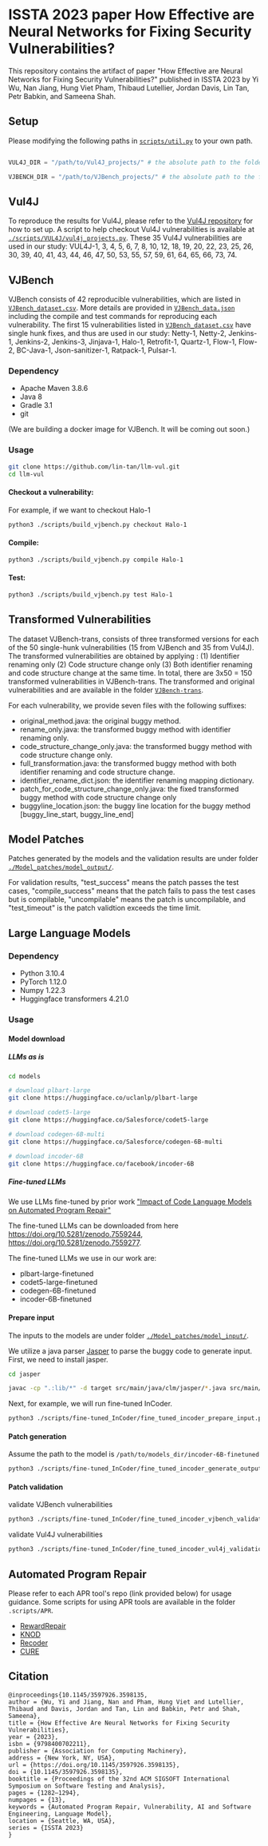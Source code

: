 # ISSTA 2023 paper How Effective are Neural Networks for Fixing Security Vulnerabilities?

This repository contains the artifact of paper "How Effective are Neural Networks for Fixing Security Vulnerabilities?" published in ISSTA 2023 by Yi Wu, Nan Jiang, Hung Viet Pham, Thibaud Lutellier, Jordan Davis, Lin Tan, Petr Babkin, and Sameena Shah. 


## Setup
Please modifying the following paths in [`scripts/util.py`](scripts/util.py) to your own path.

```python

VUL4J_DIR = "/path/to/Vul4J_projects/" # the absolute path to the folder that will contain all the Vul4J projects

VJBENCH_DIR = "/path/to/VJBench_projects/" # the absolute path to the folder that will contain all the VJBench projects

```

## Vul4J
To reproduce the results for Vul4J, please refer to the [Vul4J repository](https://github.com/tuhh-softsec/vul4j) for how to set up.
A script to help checkout Vul4J vulnerabilities is available at [`./scripts/VUL4J/vul4j_projects.py`](scripts/VUL4J/vul4j_projects.py). These 35 Vul4J vulnerabilities are used in our study: VUL4J-1, 3, 4, 5, 6, 7, 8, 10, 12, 18, 19, 20, 22, 23, 25, 26, 30, 39, 40, 41, 43, 44, 46, 47, 50, 53, 55, 57, 59, 61, 64, 65, 66, 73, 74.


## VJBench
VJBench consists of 42 reproducible vulnerabilities, which are listed in [`VJBench_dataset.csv`](./VJBench_dataset.csv). More details are provided in [`VJBench_data.json`](./scripts/VJBench_data.json) including the compile and test commands for reproducing each vulnerability. The first 15 vulnerabilities listed in [`VJBench_dataset.csv`](./VJBench_dataset.csv) have single hunk fixes, and thus are used in our study: Netty-1, Netty-2, Jenkins-1, Jenkins-2, Jenkins-3, Jinjava-1, Halo-1, Retrofit-1, Quartz-1, Flow-1, Flow-2, BC-Java-1, Json-sanitizer-1, Ratpack-1, Pulsar-1. 

### Dependency

- Apache Maven 3.8.6
- Java 8
- Gradle 3.1
- git

(We are building a docker image for VJBench. It will be coming out soon.)

### Usage
```bash
git clone https://github.com/lin-tan/llm-vul.git
cd llm-vul
```
#### Checkout a vulnerability:
For example, if we want to checkout Halo-1
```bash
python3 ./scripts/build_vjbench.py checkout Halo-1
```
#### Compile:
```bash
python3 ./scripts/build_vjbench.py compile Halo-1
```
#### Test:
```bash
python3 ./scripts/build_vjbench.py test Halo-1
```
## Transformed Vulnerabilities

The dataset VJBench-trans, consists of three transformed versions for each of the 50 single-hunk vulnerabilities (15 from VJBench and 35 from Vul4J). The transformed vulnerabilities are obtained by applying : (1) Identifier renaming only (2) Code structure change only (3) Both identifier renaming and code structure change at the same time. In total, there are 3x50 = 150 transformed vulnerabilities in VJBench-trans. The transformed and original vulnerabilities and are available in the folder [`VJBench-trans`](./VJBench-trans/).

For each vulnerability, we provide seven files with the following suffixes:

- original_method.java: the original buggy method.
- rename_only.java: the transformed buggy method with identifier renaming only.
- code_structure_change_only.java: the transformed buggy method with code structure change only.
- full_transformation.java: the transformed buggy method with both identifier renaming and code structure change.
- identifier_rename_dict.json: the identifier renaming mapping dictionary.
- patch_for_code_structure_change_only.java: the fixed transformed buggy method with code structure change only
- buggyline_location.json: the buggy line location for the buggy method [buggy_line_start, buggy_line_end]


## Model Patches
Patches generated by the models and the validation results are under folder [`./Model_patches/model_output/`](./Model_patches/model_output).

For validation results, "test_success" means the patch passes the test cases,  "compile_success" means that the patch fails to pass the test cases but is compilable, "uncompilable" means the patch is uncompilable, and "test_timeout" is the patch validtion exceeds the time limit.

## Large Language Models
### Dependency
- Python 3.10.4
- PyTorch 1.12.0
- Numpy 1.22.3
- Huggingface transformers 4.21.0

### Usage
#### Model download
##### LLMs as is
```bash
cd models

# download plbart-large
git clone https://huggingface.co/uclanlp/plbart-large

# download codet5-large
git clone https://huggingface.co/Salesforce/codet5-large

# download codegen-6B-multi
git clone https://huggingface.co/Salesforce/codegen-6B-multi 

# download incoder-6B
git clone https://huggingface.co/facebook/incoder-6B
```

##### Fine-tuned LLMs
We use LLMs fine-tuned by prior work ["Impact of Code Language Models on Automated Program Repair"](https://github.com/lin-tan/clm)

The fine-tuned LLMs can be downloaded from here https://doi.org/10.5281/zenodo.7559244, https://doi.org/10.5281/zenodo.7559277.

The fine-tuned LLMs we use in our work are:
- plbart-large-finetuned
- codet5-large-finetuned
- codegen-6B-finetuned
- incoder-6B-finetuned

#### Prepare input

The inputs to the models are under folder [`./Model_patches/model_input/`](./Model_patches/model_input).

We utilize a java parser [Jasper](https://github.com/lin-tan/clm/tree/main/jasper) to parse the buggy code to generate input. First, we need to install jasper. 
```bash
cd jasper

javac -cp ".:lib/*" -d target src/main/java/clm/jasper/*.java src/main/java/clm/codet5/*.java src/main/java/clm/codegen/*.java src/main/java/clm/plbart/*.java src/main/java/clm/incoder/*.java src/main/java/clm/finetuning/*.java
```

Next, for example, we will run fine-tuned InCoder. 
```bash
python3 ./scripts/fine-tuned_InCoder/fine_tuned_incoder_prepare_input.py
```

#### Patch generation
Assume the path to the model is `/path/to/models_dir/incoder-6B-finetuned`
```bash
python3 ./scripts/fine-tuned_InCoder/fine_tuned_incoder_generate_output.py /path/to/models_dir/
```

#### Patch validation
validate VJBench vulnerabilities
```bash
python3 ./scripts/fine-tuned_InCoder/fine_tuned_incoder_vjbench_validation.py
```
validate Vul4J vulnerabilities
```bash
python3 ./scripts/fine-tuned_InCoder/fine_tuned_incoder_vul4j_validation.py
```

## Automated Program Repair

Please refer to each APR tool's repo (link provided below) for usage guidance. Some scripts for using APR tools are available in the folder `.scripts/APR`.

- [RewardRepair](https://github.com/ASSERT-KTH/RewardRepair)
- [KNOD](https://github.com/lin-tan/knod)
- [Recoder](https://github.com/pkuzqh/Recoder)
- [CURE](https://github.com/lin-tan/CURE)


## Citation
```
@inproceedings{10.1145/3597926.3598135,
author = {Wu, Yi and Jiang, Nan and Pham, Hung Viet and Lutellier, Thibaud and Davis, Jordan and Tan, Lin and Babkin, Petr and Shah, Sameena},
title = {How Effective Are Neural Networks for Fixing Security Vulnerabilities},
year = {2023},
isbn = {9798400702211},
publisher = {Association for Computing Machinery},
address = {New York, NY, USA},
url = {https://doi.org/10.1145/3597926.3598135},
doi = {10.1145/3597926.3598135},
booktitle = {Proceedings of the 32nd ACM SIGSOFT International Symposium on Software Testing and Analysis},
pages = {1282–1294},
numpages = {13},
keywords = {Automated Program Repair, Vulnerability, AI and Software Engineering, Language Model},
location = {Seattle, WA, USA},
series = {ISSTA 2023}
}
```
